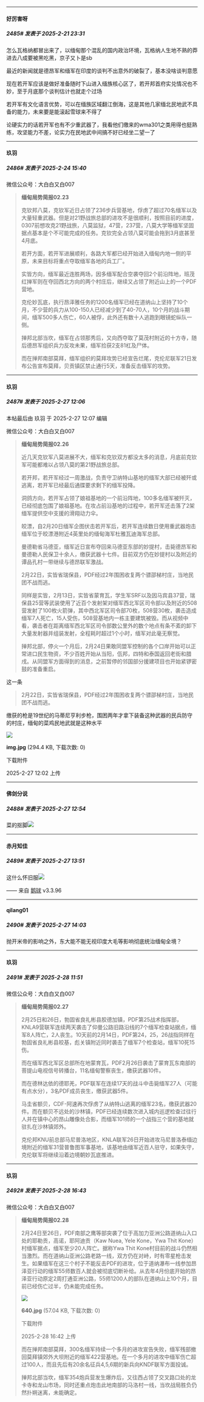 ﻿
*****

####  好厉害呀  
##### 2485#       发表于 2025-2-21 23:31

怎么瓦格纳都冒出来了，以缅甸那个混乱的国内政治环境，瓦格纳人生地不熟的莽进去八成要被黑吃黑，京子又卜是sb

最近的新闻就是德昂军和缅军在印度的谈判不出意外的破裂了，基本没啥谈判意愿

现在若开军应该是做好准备随时下山进入缅族核心区了，若开邦首府实兑情况也不妙，至于月底那个谈判估计也就走个过场

若开军有文化语言优势，可以在缅族区域翻江倒海，这是其他几家缅北民地武不具备的能力，未来要是能滚起雪球来不得了

论硬实力的话若开军也有不少重武器了，我看他们缴来的wma301之类用得也挺熟练，攻坚能力不差，论实力在民地武中间搞不好已经坐二望一了

*****

####  玖羽  
##### 2486#       发表于 2025-2-24 15:40

微信公众号：大白白又白007 <blockquote><strong>缅甸局势简报02.23</strong>

克钦邦八莫，克钦军近日占领了236步兵营基地，俘虏了超过70名缅军以及大量轻重武器。但是对21野战旅总部的进攻不是很顺利，按照目前的进度，0307前想攻克21野战旅，八莫监狱，47营，237营，八莫大学等缅军坚固据点基本是个不可能完成的任务。克钦完全占领八莫可能会拖到3月底甚至4月底。

若开方面，若开军进展顺利，各路大军都已经开始进入缅甸内地一侧的平原，未来目标将重点夺取缅军各地的兵工厂。

实皆方向，缅军最近连胜两场，因多缅军配合空袭夺回2个前沿阵地，班茂红掸军则在夺回西北方向的两个村庄后，继续又占领了附近山上的一个PDF营地。

克伦妙瓦底，执行昂泽雅任务的1200名缅军已经在道纳山上坚持了10个月，不少营的兵力从100-150人已经减少到了40-70人，10个月的战斗期间，缅军500多人伤亡，60人被俘，此外还有数十人逃跑到眼镜蛇纵队一侧。

掸邦北部当坎，缅军在占领那秀后，又向西夺取了莫茂村附近的十方寺，随后德昂军组织兵力反攻未果，缅军捡获2支81杠及尸体。

而在掸邦南部莫拜，缅军组织的莫拜攻势已经宣告烂尾，克伦尼联军21日发布公告宣布莫拜，贝贡镇区禁止通行5天，准备反击缅军的攻势。</blockquote>

*****

####  玖羽  
##### 2487#       发表于 2025-2-27 12:06

 本帖最后由 玖羽 于 2025-2-27 12:07 编辑 

微信公众号：大白白又白007 <blockquote><strong>缅甸局势简报02.26</strong>

近几天克钦军八莫进展不大，缅军和克钦双方都没太多的消息，月底前克钦军可能都难以占领八莫的第21野战旅总部。

若开邦，若开军经过一周激战，负责守卫纳特山基地的缅军大部已经被歼或逃离，若开军已经最后通牒要求剩下的缅军投降。

洞鸽方向，若开军占领了娘祖基地的一个前沿阵地，100多名缅军被歼灭，已经彻底包围了娘祖基地。在攻占前沿基地的过程中，若开军还击落了2架缅军提供空中支援的滑翔动力伞。

皎漂，自2月20日缅军企图伏击若开军后，若开军连续数日使用重武器炮击缅军位于皎漂港附近4英里处的缅甸海军杜雅瓦迪海军总部。

曼德勒省马德亚，缅军近日宣布夺回来马德亚东部的妙提村，击毙德昂军和曼德勒人民保卫十余人，缴获武器十七件。目前双方仍在妙提村以及附近的谭品孔村一带继续与德昂联军激战。

2月22日，实皆省瑞保县，PDF经过2年围困收复两个骠邵梯村庄，当地民团不战而逃。

同样是实皆，2月13日，实皆省蒙育瓦，学生军SRF以及因马宾县37营，瑞保县25营等武装使用了近百个发射架对缅军西北军区司令部以及附近的508营发射了100枚火箭弹，其中西北军区司令部70枚，508营30枚，袭击造成缅军7人死亡，15人受伤，508营基地内一栋主要建筑被毁。而从视频中看，袭击者在距离缅军西北军区司令部数公里外的数个地点有条不紊的卸下大量发射器并组装发射，全程耗时超过1个小时，缅军对此毫无察觉。

掸邦北部，停火一个月后，2月24日果敢同盟军控制的各个口岸开始可以正常进口民生物资，不少百姓开始从当阳，佤邦，四特和泰国返回老街和腊戌。从同盟军方面得到的消息，之前暂停的邻国部分援建项目也开始紧锣密鼓的准备重启。</blockquote>

这一条 <blockquote>2月22日，实皆省瑞保县，PDF经过2年围困收复两个骠邵梯村庄，当地民团不战而逃。</blockquote>
缴获的枪是19世纪的马蒂尼亨利步枪，围困两年才拿下装备这种武器的民兵防守的村庄，缅甸的菜鸡民地武就是这种水平

<img src="https://img.saraba1st.com/forum/202502/27/120227weiw7ie4izux2u2z.jpg" referrerpolicy="no-referrer">

<strong>img.jpg</strong> (294.4 KB, 下载次数: 0)

下载附件

2025-2-27 12:02 上传


*****

####  佛剑分说  
##### 2488#       发表于 2025-2-27 12:54

菜的抠脚<img src="https://static.saraba1st.com/image/smiley/face2017/068.png" referrerpolicy="no-referrer">

*****

####  赤月知佳  
##### 2489#       发表于 2025-2-27 13:51

这什么怀旧服<img src="https://static.saraba1st.com/image/smiley/face2017/019.png" referrerpolicy="no-referrer">

—— 来自 [鹅球](https://www.pgyer.com/GcUxKd4w) v3.3.96

*****

####  qilang01  
##### 2490#       发表于 2025-2-27 14:03

抛开米帝的影响之外，东大能不能无视印度大毛等影响彻底统治缅甸全境？


*****

####  玖羽  
##### 2491#       发表于 2025-2-28 11:51

微信公众号：大白白又白007 <blockquote><strong>缅甸局势简报02.27</strong>

2月25日和26日，勃固省良礼彬县胶德加镇，PDF第25战术指挥部，KNLA9营联军连续两天袭击了仰曼公路旧路沿线的7个缅军检查站据点，缅军8人阵亡，2人丧生。10天前的2月14日，PDF第24，25，26战指同样在勃固省良礼彬县皎基，彪关镇附近同时袭击了缅军7个检查站，缅军10死15伤。

而在缅军西北军区总部所在地蒙育瓦，PDF2月26日袭击了蒙育瓦东南部的菩提山电视信号转播台，11名缅甸警察丧生，缴获武器10件。

而在德林达依的德耶羌，PDF联军在连续17天的战斗中击毙缅军27人（可能有点水分），3名PDF成员丧生，缴获武器5件。

马圭省额贝，CDF-阿速再次俘虏了从纳特山逃离的缅军23名，缴获武器20件。而在额贝不远处的沙林镇，PDF已经连续数次进入城内巡逻检查过往行人并在镇中心的昂山雕像处合影，而缅军101师的一个战指三个营的基地就驻扎在沙林镇郊外。

克伦邦KNU前总部马尼普洛地区，KNLA联军26日开始进攻马尼普洛泰缅边境附近的缅军31营普鲁图军事基地，该基地由缅军近百人驻守，如果失守，克伦联军将继续沿着边境朝妙瓦底推进。</blockquote>


*****

####  玖羽  
##### 2492#       发表于 2025-2-28 16:43

微信公众号：大白白又白007 <blockquote><strong>缅甸局势简报02.28</strong>

2月24日至26日，PDF南部之鹰等部突袭了位于高加力亚洲公路道纳山入口处的耶勒贡，高诺，耶阿迪贡（Kaw Nuea, Yele Kone，Ywa Thit Kone）村缅军据点，缅军至少20人阵亡。据称Ywa Thit Kone村目前的战斗仍然相当激烈。而在道纳山亚洲公路老路一线，双方仍在对峙，时有零星枪击发生。如果缅军在这三个村子不能反击PDF的进攻，位于道纳瀑布一线参加昂泽亚行动的缅军55师数百人就会被彻底切断补给。从去年4月份底开始的昂泽亚行动原定2周打通亚洲公路，55师1200人的部队在道纳山上10个月，目前已经伤亡过半，仍未能完成任务。

<img src="https://img.saraba1st.com/forum/202502/28/164254dc3zmnnvxkpkkrkq.jpg" referrerpolicy="no-referrer">

<strong>640.jpg</strong> (57.04 KB, 下载次数: 0)

下载附件

2025-2-28 16:42 上传

而在掸邦南部莫拜，300名缅军持续一个多月的进攻宣告失败，缅军残部撤回莫拜镇郊外大坝附近的缅军422营基地。在一个多月的进攻中缅军伤亡超过100人，而且先后有20余名征兵4,5,6期的新兵向KNDF联军方面投诚。

掸邦北部当坎，缅军354炮兵营发生爆炸后，又往西占领了交叉路口处的龙卡寺和龙山市场，同时还重点炮击此地南部的马洛村一线，当坎战局胜负仍然扑朔迷离，未能确定。</blockquote>

